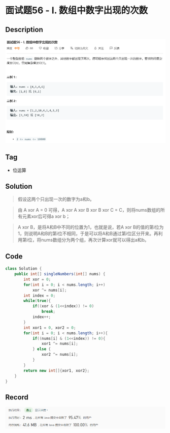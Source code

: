 # 面试题56 - I. 数组中数字出现的次数

## Description

![image-20200428142644139](README.assets/image-20200428142644139.png)

## Tag

- 位运算

## Solution

> 假设这两个只出现一次的数字为a和b。

> 由 A xor A = 0 可得，A xor A xor B xor B xor C = C，则将nums数组的所有元素xor后可得a xor b；

> A xor B，是将A和B中不同的位置为1，也就是说，若A xor B的值的第i位为1，则说明A和B的第i位不相同，于是可以将A和B通过第i位区分开来。再利用第i位，将nums数组分为两个组，再次计算xor就可以得出a和b。

## Code

```java
class Solution {
    public int[] singleNumbers(int[] nums) {
        int xor = 0;
        for(int i = 0; i < nums.length; i++) 
            xor ^= nums[i];
        int index = 0;
        while(true){
            if((xor & (1<<index)) != 0)
                break;
            index++;
        }
        int xor1 = 0, xor2 = 0;
        for(int i = 0; i < nums.length; i++){
            if((nums[i] & (1<<index)) != 0){
                xor1 ^= nums[i];
            } else {
                xor2 ^= nums[i];
            }
        }
        return new int[]{xor1, xor2};
    }
}
```

## Record

![image-20200428143647344](README.assets/image-20200428143647344.png)

